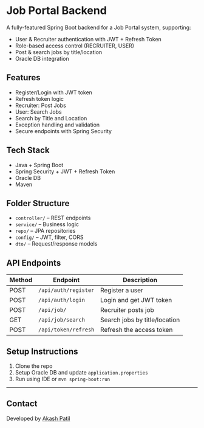 #  Job Portal Backend

A fully-featured Spring Boot backend for a Job Portal system, supporting:
- User & Recruiter authentication with JWT + Refresh Token
- Role-based access control (RECRUITER, USER)
- Post & search jobs by title/location
- Oracle DB integration

## Features

-  Register/Login with JWT token
-  Refresh token logic
-  Recruiter: Post Jobs
-  User: Search Jobs
-  Search by Title and Location
-  Exception handling and validation
-  Secure endpoints with Spring Security

##  Tech Stack

- Java + Spring Boot
- Spring Security + JWT + Refresh Token
- Oracle DB
- Maven

##  Folder Structure

- `controller/` – REST endpoints
- `service/` – Business logic
- `repo/` – JPA repositories
- `config/` – JWT, filter, CORS
- `dto/` – Request/response models

##  API Endpoints

| Method | Endpoint              | Description                  |
|--------|-----------------------|------------------------------|
| POST   | `/api/auth/register` | Register a user              |
| POST   | `/api/auth/login`    | Login and get JWT token      |
| POST   | `/api/job/`          | Recruiter posts job          |
| GET    | `/api/job/search`    | Search jobs by title/location |
| POST   | `/api/token/refresh` | Refresh the access token     |

##  Setup Instructions

1. Clone the repo
2. Setup Oracle DB and update `application.properties`
3. Run using IDE or `mvn spring-boot:run`

---

##  Contact

Developed by [Akash Patil](https://github.com/akashivu)  
